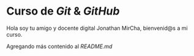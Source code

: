 # Curso de _Git_ & _GitHub_

Hola soy tu amigo y docente digital Jonathan MirCha, bienvenid@s a mi curso.

Agregando más contenido al _README.md_

